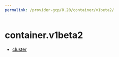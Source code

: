 ```yaml
---
permalink: /provider-gcp/0.20/container/v1beta2/
---
```


# container.v1beta2



* [cluster](cluster.md)